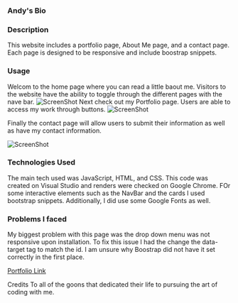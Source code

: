 
### Andy's Bio 

### Description
This website includes a portfolio page, About Me page, and a contact page. Each page is designed to be responsive and include boostrap snippets. 


### Usage

Welcom to the home page where you can read a little baout me. Visitors to the website have the ability to toggle through the different pages with the nave bar.
![ScreenShot](../homework_2/assets/img1.jpg)
Next check out my Portfolio page. Users are able to access my work through buttons.
![ScreenShot](../homework_2/assets/img2.jpg)

Finally the contact page will allow users to submit their information as well as have my contact information.

![ScreenShot](../homework_2/assets/img3.jpg)


### Technologies Used
The main tech used was JavaScript, HTML, and CSS. This code was created on Visual Studio and renders were checked on Google Chrome. FOr some interactive elements such as the NavBar and the cards I used bootstrap snippets. Additionally, I did use some Google Fonts as well.


### Problems I faced
My biggest problem with this page was the drop down menu was not responsive upon installation. To fix this issue I had the change the data-target tag to match the id. I am unsure why Boostrap did not have it set correctly in the first place.

[Portfolio Link](https://andreaives.github.io/my_bio_site/)

Credits
To all of the goons that dedicated their life to pursuing the art of coding with me.


